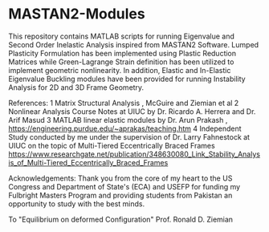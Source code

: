 # MASTAN2-Modules
This repository contains MATLAB scripts for running Eigenvalue and Second Order Inelastic Analysis inspired from MASTAN2 Software. Lumped Plasticity Formulation has been implemented using Plastic Reduction Matrices while Green-Lagrange Strain definition has been utilized to implement geometric nonlinearity. In addition, Elastic and In-Elastic Eigenvalue Buckling modules have been provided for running Instability Analysis for 2D and 3D Frame Geometry. 

References:
1 Matrix Structural Analysis , McGuire and Ziemian et al
2 Nonlinear Analysis Course Notes at UIUC by Dr. Ricardo A. Herrera and Dr. Arif Masud
3 MATLAB linear elastic modules by Dr. Arun Prakash , https://engineering.purdue.edu/~aprakas/teaching.htm
4 Independent Study conducted by me under the supervision of Dr. Larry Fahnestock at UIUC on the topic of Multi-Tiered Eccentrically Braced Frames https://www.researchgate.net/publication/348630080_Link_Stability_Analysis_of_Multi-Tiered_Eccentrically_Braced_Frames

Acknowledgements:
Thank you from the core of my heart to the US Congress and Department of State's (ECA) and USEFP for funding my Fulbright Masters Program and providing students from Pakistan an opportunity to study with the best minds.

To "Equilibrium on deformed Configuration" 
                  Prof. Ronald D. Ziemian
